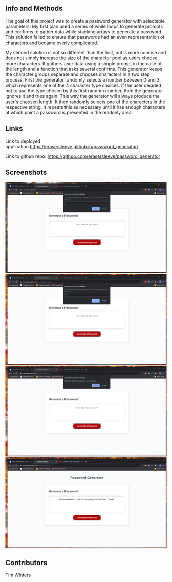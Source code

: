 ## Info and Methods
The goal of this project was to create a password generator with selectable parameters. My first plan used a series of while loops to generate prompts and confirms to gather data while stacking arrays to generate a password. This solution failed to ensure that passwords had an even representation of characters and became overly complicated.

My second solution is not so different than the first, but is more concise and does not simply increase the size of the character pool as users choose more characters. It gathers user data using a simple prompt in the case of the length and a function that asks several confirms. This generator keeps the character groups separate and chooses characters in a two step process. First the generator randomly selects a number between 0 and 3, which represents one of the 4 character type choices. If the user decided not to use the type chosen by this first random number, then the generator ignores it and tries again. This way the generator will always produce the user's choosen length. It then randomly selects one of the characters in the respective string. It repeats this as necessary until it has enough characters at which point a password is presented in the readonly area. 

## Links

Link to deployed application:https://erasersleeve.github.io/password_generator/

Link to github repo: https://github.com/erasersleeve/password_generator

## Screenshots
![1](https://github.com/erasersleeve/password_generator/blob/master/Assets/Capture%20d%E2%80%99%C3%A9cran%20(13).png)
![2](https://github.com/erasersleeve/password_generator/blob/master/Assets/Capture%20d%E2%80%99%C3%A9cran%20(14).png)
![3](https://github.com/erasersleeve/password_generator/blob/master/Assets/Capture%20d%E2%80%99%C3%A9cran%20(15).png)
![4](https://github.com/erasersleeve/password_generator/blob/master/Assets/Capture%20d%E2%80%99%C3%A9cran%20(16).png)
## Contributors

Tim Winters